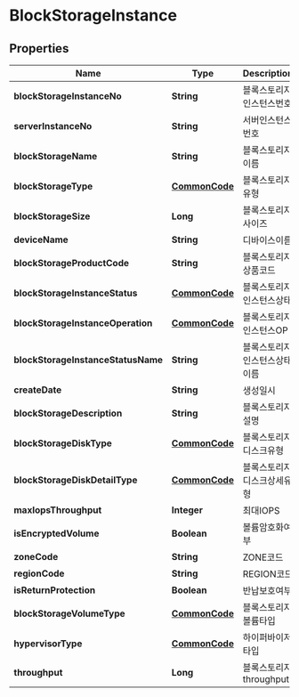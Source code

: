 
# BlockStorageInstance

## Properties
Name | Type | Description | Notes
------------ | ------------- | ------------- | -------------
**blockStorageInstanceNo** | **String** | 블록스토리지인스턴스번호 |  [optional]
**serverInstanceNo** | **String** | 서버인스턴스번호 |  [optional]
**blockStorageName** | **String** | 블록스토리지이름 |  [optional]
**blockStorageType** | [**CommonCode**](CommonCode.md) | 블록스토리지유형 |  [optional]
**blockStorageSize** | **Long** | 블록스토리지사이즈 |  [optional]
**deviceName** | **String** | 디바이스이름 |  [optional]
**blockStorageProductCode** | **String** | 블록스토리지상품코드 |  [optional]
**blockStorageInstanceStatus** | [**CommonCode**](CommonCode.md) | 블록스토리지인스턴스상태 |  [optional]
**blockStorageInstanceOperation** | [**CommonCode**](CommonCode.md) | 블록스토리지인스턴스OP |  [optional]
**blockStorageInstanceStatusName** | **String** | 블록스토리지인스턴스상태이름 |  [optional]
**createDate** | **String** | 생성일시 |  [optional]
**blockStorageDescription** | **String** | 블록스토리지설명 |  [optional]
**blockStorageDiskType** | [**CommonCode**](CommonCode.md) | 블록스토리지디스크유형 |  [optional]
**blockStorageDiskDetailType** | [**CommonCode**](CommonCode.md) | 블록스토리지디스크상세유형 |  [optional]
**maxIopsThroughput** | **Integer** | 최대IOPS |  [optional]
**isEncryptedVolume** | **Boolean** | 볼륨암호화여부 |  [optional]
**zoneCode** | **String** | ZONE코드 |  [optional]
**regionCode** | **String** | REGION코드 |  [optional]
**isReturnProtection** | **Boolean** | 반납보호여부 |  [optional]
**blockStorageVolumeType** | [**CommonCode**](CommonCode.md) | 블록스토리지볼륨타입 |  [optional]
**hypervisorType** | [**CommonCode**](CommonCode.md) | 하이퍼바이저타입 |  [optional]
**throughput** | **Long** | 블록스토리지 throughput |  [optional]



